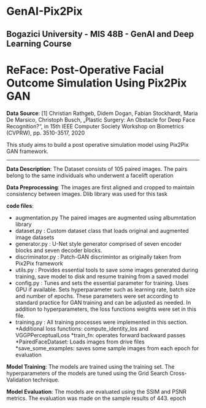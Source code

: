 # GenAI-Pix2Pix

 
## Bogazici University - MIS 48B - GenAI and Deep Learning Course

# ReFace: Post-Operative Facial Outcome Simulation Using Pix2Pix GAN

**Data Source**: [1] Christian Rathgeb, Didem Dogan, Fabian Stockhardt, Maria De Marsico, Christoph Busch, „Plastic Surgery: An Obstacle for Deep Face Recognition?“, in 15th IEEE Computer Society Workshop on Biometrics (CVPRW), pp. 3510-3517, 2020


This study aims to build a post operative simulation model using Pix2Pix GAN framework.

<hr />

**Data Description**: The Dataset consists of 105 paired images. The pairs belong to the same individuals who underwent a facelift operation

**Data Preprocessing**: The images are first aligned and cropped to maintain consistency between images. Dlib library was used for this task

**code files**: 

- augmentation.py The paired images are augmented using albumntation library
- dataset.py : Custom dataset class that loads original and augmented image datasets
- generator.py : U-Net style generator comprised of seven encoder blocks and seven decoder blocks.
- discriminator.py : Patch-GAN discrimintor as originally taken from Pix2Pix framework
- utils.py : Provides essential tools to save some images generated during training, save model to disk and resume training from a saved model
- config.py : Tunes and sets the essential parameter for training. Uses GPU if available. Sets hyperparameter such as learning rate, batch size and number of epochs. These parameters were set according to standard practice for GAN training and can be adjusted as needed. In addition to hyperparameters, the loss functions weights were set in this file.
- training.py : All training processes were implemented in this section. 
  *Additional loss functions: compute_identity_los and VGGPPerceptualLoss
  *train_fn: operates forward backward passes
  *PairedFaceDataset: Loads images from drive files
  *save_some_examples: saves some sample images from each epoch for evaluation 
  

**Model Training**: The models are trained using the training set. The hyperparameters of the models are tuned using the Grid Search Cross-Validation technique.

**Model Evaluation**: The models are evaluated using the SSIM and PSNR metrics. The evaluation was made on the sample results of 443. epoch
